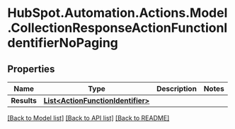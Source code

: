 # HubSpot.Automation.Actions.Model.CollectionResponseActionFunctionIdentifierNoPaging

## Properties

Name | Type | Description | Notes
------------ | ------------- | ------------- | -------------
**Results** | [**List&lt;ActionFunctionIdentifier&gt;**](ActionFunctionIdentifier.md) |  | 

[[Back to Model list]](../README.md#documentation-for-models) [[Back to API list]](../README.md#documentation-for-api-endpoints) [[Back to README]](../README.md)

